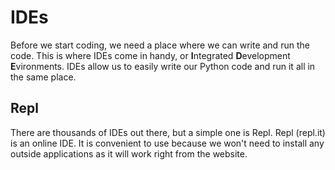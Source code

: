 # IDEs

Before we start coding, we need a place where we can write and run the code. This is where IDEs come in handy, or **I**ntegrated **D**evelopment **E**vironments. IDEs allow us to easily write our Python code and run it all in the same place.

## Repl

There are thousands of IDEs out there, but a simple one is Repl. Repl (repl.it) is an online IDE. It is convenient to use because we won't need to install any outside applications as it will work right from the website.
